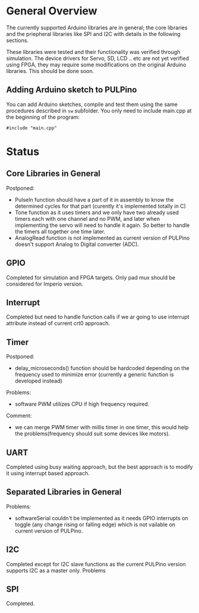 # General Overview

The currently supported Arduino libraries are in general; the core libraries and the priepheral libraries like SPI and I2C with details in the following sections.

These libraries were tested and their functionality was verified through simulation.
The device drivers for Servo, SD, LCD .. etc are not yet verified using FPGA, they may require some modifications on the original Arduino libraries. This should be done soon.

## Adding Arduino sketch to PULPino

You can add Arduino sketches, compile and test them using the same procedures described in `sw` subfolder.
You only need to include main.cpp at the beginning of the program:

	#include "main.cpp"



# Status


## Core Libraries in General
Postponed:
- PulseIn function should have a part of it in assembly to know the determined cycles for that part (curently it's implemented totally in C)
- Tone function as it uses timers and we only have two already used timers each with one channel and no PWM, and later when implementing the servo will need to handle it again. So better to handle the timers all together one time later.
- AnalogRead function is not implemented as current version of PULPino doesn't support Analog to Digital converter (ADC).

## GPIO
Completed for simulation and FPGA targets. Only pad mux should be considered for Imperio version.

## Interrupt
Completed but need to handle function calls if we ar going to use interrupt attribute instead of current crt0 approach.

## Timer
Postponed:
- delay_microseconds() function should be hardcoded depending on the frequency used to minimize error (currently a generic function is developed instead)

Problems:
- software PWM utilizes CPU if high frequency required.

Comment:
- we can merge PWM timer with millis timer in one timer, this would help the problems(frequency should suit some devices like motors).

## UART

Completed using busy waiting approach, but the best approach is to modify it using interrupt based approach.


## Separated Libraries in General
Problems:
- softwareSerial couldn't be implemented as it needs GPIO interrupts on toggle (any change rising or falling edge) which is not vailable on current version of PULPino.

## I2C
Completed except for I2C slave functions as the current PULPino version supports I2C as a master only.
Problems

## SPI
Completed.
